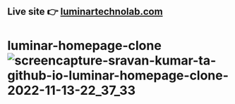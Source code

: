 ## Live site :point_right: [luminartechnolab.com](https://sravan-kumar-ta.github.io/luminar-homepage-clone/)

# luminar-homepage-clone![screencapture-sravan-kumar-ta-github-io-luminar-homepage-clone-2022-11-13-22_37_33](https://user-images.githubusercontent.com/95027726/201534488-1d87e0b7-7db7-42be-a427-7a5e02e08397.png)
